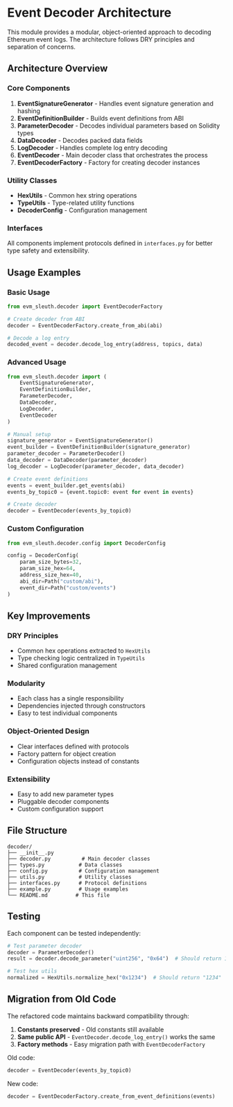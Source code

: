 # Event Decoder Architecture

This module provides a modular, object-oriented approach to decoding Ethereum event logs. The architecture follows DRY principles and separation of concerns.

## Architecture Overview

### Core Components

1. **EventSignatureGenerator** - Handles event signature generation and hashing
2. **EventDefinitionBuilder** - Builds event definitions from ABI
3. **ParameterDecoder** - Decodes individual parameters based on Solidity types
4. **DataDecoder** - Decodes packed data fields
5. **LogDecoder** - Handles complete log entry decoding
6. **EventDecoder** - Main decoder class that orchestrates the process
7. **EventDecoderFactory** - Factory for creating decoder instances

### Utility Classes

- **HexUtils** - Common hex string operations
- **TypeUtils** - Type-related utility functions
- **DecoderConfig** - Configuration management

### Interfaces

All components implement protocols defined in `interfaces.py` for better type safety and extensibility.

## Usage Examples

### Basic Usage

```python
from evm_sleuth.decoder import EventDecoderFactory

# Create decoder from ABI
decoder = EventDecoderFactory.create_from_abi(abi)

# Decode a log entry
decoded_event = decoder.decode_log_entry(address, topics, data)
```

### Advanced Usage

```python
from evm_sleuth.decoder import (
    EventSignatureGenerator,
    EventDefinitionBuilder,
    ParameterDecoder,
    DataDecoder,
    LogDecoder,
    EventDecoder
)

# Manual setup
signature_generator = EventSignatureGenerator()
event_builder = EventDefinitionBuilder(signature_generator)
parameter_decoder = ParameterDecoder()
data_decoder = DataDecoder(parameter_decoder)
log_decoder = LogDecoder(parameter_decoder, data_decoder)

# Create event definitions
events = event_builder.get_events(abi)
events_by_topic0 = {event.topic0: event for event in events}

# Create decoder
decoder = EventDecoder(events_by_topic0)
```

### Custom Configuration

```python
from evm_sleuth.decoder.config import DecoderConfig

config = DecoderConfig(
    param_size_bytes=32,
    param_size_hex=64,
    address_size_hex=40,
    abi_dir=Path("custom/abi"),
    event_dir=Path("custom/events")
)
```

## Key Improvements

### DRY Principles
- Common hex operations extracted to `HexUtils`
- Type checking logic centralized in `TypeUtils`
- Shared configuration management

### Modularity
- Each class has a single responsibility
- Dependencies injected through constructors
- Easy to test individual components

### Object-Oriented Design
- Clear interfaces defined with protocols
- Factory pattern for object creation
- Configuration objects instead of constants

### Extensibility
- Easy to add new parameter types
- Pluggable decoder components
- Custom configuration support

## File Structure

```
decoder/
├── __init__.py
├── decoder.py          # Main decoder classes
├── types.py           # Data classes
├── config.py          # Configuration management
├── utils.py           # Utility classes
├── interfaces.py      # Protocol definitions
├── example.py         # Usage examples
└── README.md         # This file
```

## Testing

Each component can be tested independently:

```python
# Test parameter decoder
decoder = ParameterDecoder()
result = decoder.decode_parameter("uint256", "0x64")  # Should return 100

# Test hex utils
normalized = HexUtils.normalize_hex("0x1234")  # Should return "1234"
```

## Migration from Old Code

The refactored code maintains backward compatibility through:

1. **Constants preserved** - Old constants still available
2. **Same public API** - `EventDecoder.decode_log_entry()` works the same
3. **Factory methods** - Easy migration path with `EventDecoderFactory`

Old code:
```python
decoder = EventDecoder(events_by_topic0)
```

New code:
```python
decoder = EventDecoderFactory.create_from_event_definitions(events)
``` 